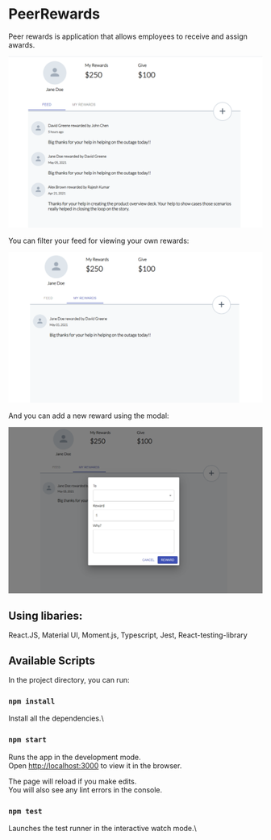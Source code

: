 # PeerRewards
Peer rewards is application that allows employees to receive and assign awards.

![Front page](https://github.com/VladaGaravaya/PeerRewards/raw/main/src/images/Screenshot_1.png)

You can filter your feed for viewing your own rewards:

![Filtered page](https://github.com/VladaGaravaya/PeerRewards/raw/main/src/images/Screenshot_2.png)

And you can add a new reward using the modal:

![Modal](https://github.com/VladaGaravaya/PeerRewards/raw/main/src/images/Screenshot_3.png)

## Using libaries:

React.JS, Material UI, Moment.js, Typescript, Jest, React-testing-library

## Available Scripts

In the project directory, you can run:

### `npm install`

Install all the dependencies.\

### `npm start`

Runs the app in the development mode.\
Open [http://localhost:3000](http://localhost:3000) to view it in the browser.

The page will reload if you make edits.\
You will also see any lint errors in the console.

### `npm test`

Launches the test runner in the interactive watch mode.\


